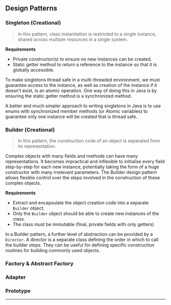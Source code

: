 ## Design Patterns

### Singleton (Creational)

> In this pattern, class instantiation is restricted to a single instance, shared across multiple resources in a single system.

**Requirements**
- Private constructor(s) to ensure no new instances can be created.
- Static getter method to return a reference to the instance so that it is globally accessible.

To make singletons thread safe in a multi-threaded environment, we must guarantee access to the instance, as well as creation of the instance if it doesn't exist, is an atomic operation. One way of doing this in Java is by ensuring the static getter method is a synchronized method. 

A better and much simpler approach to writing singletons in Java is to use enums with synchronized member methods (or Atomic variables) to guarantee only one instance will be created that is thread safe.

### Builder (Creational)

> In this pattern, the construction code of an object is separated from its representation.

Complex objects with many fields and methods can have many representations. It becomes impractical and inflexible to initialise every field step-by-step for each new instance, potentially taking the form of a huge constructor with many irrelevant parameters. The Builder design pattern allows flexible control over the steps involved in the construction of these complex objects.

**Requirements**
- Extract and encapsulate the object creation code into a separate `Builder` object.
- Only the `Builder` object should be able to create new instances of the class.
- The class must be immutable (final, private fields with only getters)

In a Builder pattern, a further level of abstraction can be provided by a `Director`. A director is a separate class defining the order in which to call the builder steps. They can be useful for defining specific construction routines for building commonly used objects.

### Factory & Abstract Factory

### Adapter

### Prototype



---


